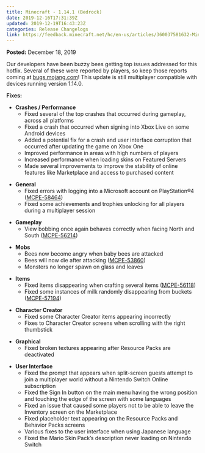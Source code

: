 ```yaml
---
title: Minecraft - 1.14.1 (Bedrock)
date: 2019-12-16T17:31:39Z
updated: 2019-12-19T16:43:23Z
categories: Release Changelogs
link: https://feedback.minecraft.net/hc/en-us/articles/360037581632-Minecraft-1-14-1-Bedrock
---
```


**Posted:** December 18, 2019

Our developers have been buzzy bees getting top issues addressed for this hotfix. Several of these were reported by players, so keep those reports coming at [bugs.mojang.com](https://bugs.mojang.com/)! This update is still multiplayer compatible with devices running version 1.14.0.

**Fixes:**

- **Crashes / Performance**
  - Fixed several of the top crashes that occurred during gameplay, across all platforms
  - Fixed a crash that occurred when signing into Xbox Live on some Android devices
  - Added a potential fix for a crash and user interface corruption that occurred after updating the game on Xbox One
  - Improved performance in areas with high numbers of players
  - Increased performance when loading skins on Featured Servers
  - Made several improvements to improve the stability of online features like Marketplace and access to purchased content

<!-- -->

- **General**
  - Fixed errors with logging into a Microsoft account on PlayStation®4 ([MCPE-58464](https://bugs.mojang.com/browse/MCPE-58464))
  - Fixed some achievements and trophies unlocking for all players during a multiplayer session

<!-- -->

- **Gameplay**
  - View bobbing once again behaves correctly when facing North and South ([MCPE-56214](https://bugs.mojang.com/browse/MCPE-56214))

<!-- -->

- **Mobs**
  - Bees now become angry when baby bees are attacked
  - Bees will now die after attacking ([MCPE-53860](https://bugs.mojang.com/browse/MCPE-53860))
  - Monsters no longer spawn on glass and leaves

<!-- -->

- **Items**
  - Fixed items disappearing when crafting several items ([MCPE-56118](https://bugs.mojang.com/browse/MCPE-56118))
  - Fixed some instances of milk randomly disappearing from buckets ([MCPE-57194](https://bugs.mojang.com/browse/MCPE-57194))

<!-- -->

- **Character Creator**
  - Fixed some Character Creator items appearing incorrectly
  - Fixes to Character Creator screens when scrolling with the right thumbstick

<!-- -->

- **Graphical**
  - Fixed broken textures appearing after Resource Packs are deactivated

<!-- -->

- **User Interface**
  - Fixed the prompt that appears when split-screen guests attempt to join a multiplayer world without a Nintendo Switch Online subscription
  - Fixed the Sign In button on the main menu having the wrong position and touching the edge of the screen with some languages
  - Fixed an issue that caused some players not to be able to leave the Inventory screen on the Marketplace
  - Fixed placeholder text appearing on the Resource Packs and Behavior Packs screens
  - Various fixes to the user interface when using Japanese language
  - Fixed the Mario Skin Pack’s description never loading on Nintendo Switch

